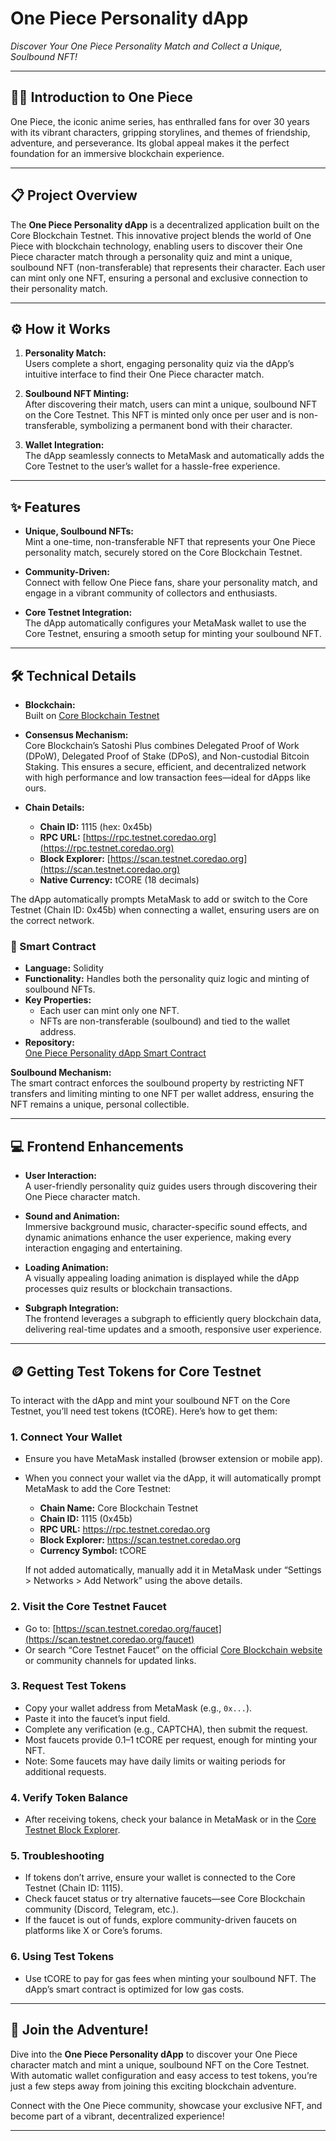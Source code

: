 # One Piece Personality dApp

_Discover Your One Piece Personality Match and Collect a Unique, Soulbound NFT!_

---

## 🏴‍☠️ Introduction to One Piece

One Piece, the iconic anime series, has enthralled fans for over 30 years with its vibrant characters, gripping storylines, and themes of friendship, adventure, and perseverance. Its global appeal makes it the perfect foundation for an immersive blockchain experience.

---

## 📋 Project Overview

The **One Piece Personality dApp** is a decentralized application built on the Core Blockchain Testnet. This innovative project blends the world of One Piece with blockchain technology, enabling users to discover their One Piece character match through a personality quiz and mint a unique, soulbound NFT (non-transferable) that represents their character. Each user can mint only one NFT, ensuring a personal and exclusive connection to their personality match.

---

## ⚙️ How it Works

1. **Personality Match:**  
   Users complete a short, engaging personality quiz via the dApp’s intuitive interface to find their One Piece character match.

2. **Soulbound NFT Minting:**  
   After discovering their match, users can mint a unique, soulbound NFT on the Core Testnet. This NFT is minted only once per user and is non-transferable, symbolizing a permanent bond with their character.

3. **Wallet Integration:**  
   The dApp seamlessly connects to MetaMask and automatically adds the Core Testnet to the user’s wallet for a hassle-free experience.

---

## ✨ Features

- **Unique, Soulbound NFTs:**  
  Mint a one-time, non-transferable NFT that represents your One Piece personality match, securely stored on the Core Blockchain Testnet.

- **Community-Driven:**  
  Connect with fellow One Piece fans, share your personality match, and engage in a vibrant community of collectors and enthusiasts.

- **Core Testnet Integration:**  
  The dApp automatically configures your MetaMask wallet to use the Core Testnet, ensuring a smooth setup for minting your soulbound NFT.

---

## 🛠️ Technical Details

- **Blockchain:**  
  Built on [Core Blockchain Testnet](https://coredao.org)

- **Consensus Mechanism:**  
  Core Blockchain’s Satoshi Plus combines Delegated Proof of Work (DPoW), Delegated Proof of Stake (DPoS), and Non-custodial Bitcoin Staking. This ensures a secure, efficient, and decentralized network with high performance and low transaction fees—ideal for dApps like ours.

- **Chain Details:**
  - **Chain ID:** 1115 (hex: 0x45b)
  - **RPC URL:** [https://rpc.testnet.coredao.org](https://rpc.testnet.coredao.org)
  - **Block Explorer:** [https://scan.testnet.coredao.org](https://scan.testnet.coredao.org)
  - **Native Currency:** tCORE (18 decimals)

The dApp automatically prompts MetaMask to add or switch to the Core Testnet (Chain ID: 0x45b) when connecting a wallet, ensuring users are on the correct network.

### 📝 Smart Contract

- **Language:** Solidity
- **Functionality:** Handles both the personality quiz logic and minting of soulbound NFTs.
- **Key Properties:**
  - Each user can mint only one NFT.
  - NFTs are non-transferable (soulbound) and tied to the wallet address.
- **Repository:**  
  [One Piece Personality dApp Smart Contract](https://github.com/rocknwa/one-piece-mint-contract)

**Soulbound Mechanism:**  
The smart contract enforces the soulbound property by restricting NFT transfers and limiting minting to one NFT per wallet address, ensuring the NFT remains a unique, personal collectible.

---

## 💻 Frontend Enhancements

- **User Interaction:**  
  A user-friendly personality quiz guides users through discovering their One Piece character match.

- **Sound and Animation:**  
  Immersive background music, character-specific sound effects, and dynamic animations enhance the user experience, making every interaction engaging and entertaining.

- **Loading Animation:**  
  A visually appealing loading animation is displayed while the dApp processes quiz results or blockchain transactions.

- **Subgraph Integration:**  
  The frontend leverages a subgraph to efficiently query blockchain data, delivering real-time updates and a smooth, responsive user experience.

---

## 🪙 Getting Test Tokens for Core Testnet

To interact with the dApp and mint your soulbound NFT on the Core Testnet, you’ll need test tokens (tCORE). Here’s how to get them:

### 1. Connect Your Wallet

- Ensure you have MetaMask installed (browser extension or mobile app).
- When you connect your wallet via the dApp, it will automatically prompt MetaMask to add the Core Testnet:
  - **Chain Name:** Core Blockchain Testnet
  - **Chain ID:** 1115 (0x45b)
  - **RPC URL:** https://rpc.testnet.coredao.org
  - **Block Explorer:** https://scan.testnet.coredao.org
  - **Currency Symbol:** tCORE

  If not added automatically, manually add it in MetaMask under “Settings > Networks > Add Network” using the above details.

### 2. Visit the Core Testnet Faucet

- Go to: [https://scan.testnet.coredao.org/faucet](https://scan.testnet.coredao.org/faucet)
- Or search “Core Testnet Faucet” on the official [Core Blockchain website](https://coredao.org) or community channels for updated links.

### 3. Request Test Tokens

- Copy your wallet address from MetaMask (e.g., `0x...`).
- Paste it into the faucet’s input field.
- Complete any verification (e.g., CAPTCHA), then submit the request.
- Most faucets provide 0.1–1 tCORE per request, enough for minting your NFT.
- Note: Some faucets may have daily limits or waiting periods for additional requests.

### 4. Verify Token Balance

- After receiving tokens, check your balance in MetaMask or in the [Core Testnet Block Explorer](https://scan.testnet.coredao.org).

### 5. Troubleshooting

- If tokens don’t arrive, ensure your wallet is connected to the Core Testnet (Chain ID: 1115).
- Check faucet status or try alternative faucets—see Core Blockchain community (Discord, Telegram, etc.).
- If the faucet is out of funds, explore community-driven faucets on platforms like X or Core’s forums.

### 6. Using Test Tokens

- Use tCORE to pay for gas fees when minting your soulbound NFT. The dApp’s smart contract is optimized for low gas costs.

---

## 🌊 Join the Adventure!

Dive into the **One Piece Personality dApp** to discover your One Piece character match and mint a unique, soulbound NFT on the Core Testnet. With automatic wallet configuration and easy access to test tokens, you’re just a few steps away from joining this exciting blockchain adventure.

Connect with the One Piece community, showcase your exclusive NFT, and become part of a vibrant, decentralized experience!

---
